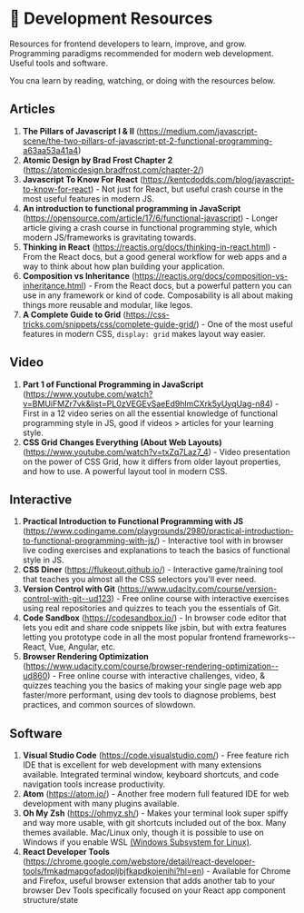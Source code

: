 # :cake: Development Resources

Resources for frontend developers to learn, improve, and grow. Programming paradigms recommended for modern web development. Useful tools and software.

You cna learn by reading, watching, or doing with the resources below.

## Articles

1. **The Pillars of Javascript I & II** (https://medium.com/javascript-scene/the-two-pillars-of-javascript-pt-2-functional-programming-a63aa53a41a4)
2. **Atomic Design by Brad Frost Chapter 2** (https://atomicdesign.bradfrost.com/chapter-2/)
3. **Javascript To Know For React** (https://kentcdodds.com/blog/javascript-to-know-for-react) - Not just for React, but useful crash course in the most useful features in modern JS.
4. **An introduction to functional programming in JavaScript** (https://opensource.com/article/17/6/functional-javascript) - Longer article giving a crash course in functional programming style, which modern JS/frameworks is gravitating towards.
5. **Thinking in React** (https://reactjs.org/docs/thinking-in-react.html) - From the React docs, but a good general workflow for web apps and a way to think about how plan building your application.
6. **Composition vs Inheritance** (https://reactjs.org/docs/composition-vs-inheritance.html) - From the React docs, but a powerful pattern you can use in any framework or kind of code. Composability is all about making things more reusable and modular, like legos.
7. **A Complete Guide to Grid** (https://css-tricks.com/snippets/css/complete-guide-grid/) - One of the most useful features in modern CSS, `display: grid` makes layout way easier.

## Video

1. **Part 1 of Functional Programming in JavaScript** (https://www.youtube.com/watch?v=BMUiFMZr7vk&list=PL0zVEGEvSaeEd9hlmCXrk5yUyqUag-n84) - First in a 12 video series on all the essential knowledge of functional programming style in JS, good if videos > articles for your learning style.
2. **CSS Grid Changes Everything (About Web Layouts)** (https://www.youtube.com/watch?v=txZq7Laz7_4) - Video presentation on the power of CSS Grid, how it differs from older layout properties, and how to use. A powerful layout tool in modern CSS.

## Interactive

1. **Practical Introduction to Functional Programming with JS** (https://www.codingame.com/playgrounds/2980/practical-introduction-to-functional-programming-with-js/) - Interactive tool with in browser live coding exercises and explanations to teach the basics of functional style in JS.
2. **CSS Diner** (https://flukeout.github.io/) - Interactive game/training tool that teaches you almost all the CSS selectors you'll ever need.
3. **Version Control with Git** (https://www.udacity.com/course/version-control-with-git--ud123) - Free online course with interactive exercises using real repositories and quizzes to teach you the essentials of Git.
4. **Code Sandbox** (https://codesandbox.io/) - In browser code editor that lets you edit and share code snippets like jsbin, but with extra features letting you prototype code in all the most popular frontend frameworks--React, Vue, Angular, etc.
5. **Browser Rendering Optimization** (https://www.udacity.com/course/browser-rendering-optimization--ud860) - Free online course with interactive challenges, video, & quizzes teaching you the basics of making your single page web app faster/more performant, using dev tools to diagnose problems, best practices, and common sources of slowdown. 

## Software

1. **Visual Studio Code** (https://code.visualstudio.com/) - Free feature rich IDE that is excellent for web development with many extensions available. Integrated terminal window, keyboard shortcuts, and code navigation tools increase productivity.
2. **Atom** (https://atom.io/) - Another free modern full featured IDE for web development with many plugins available.
3. **Oh My Zsh** (https://ohmyz.sh/) - Makes your terminal look super spiffy and way more usable, with git shortcuts included out of the box. Many themes available. Mac/Linux only, though it is possible to use on Windows if you enable WSL [(Windows Subsystem for Linux)](https://docs.microsoft.com/en-us/windows/wsl/install-win10).
4. **React Developer Tools** (https://chrome.google.com/webstore/detail/react-developer-tools/fmkadmapgofadopljbjfkapdkoienihi?hl=en) - Available for Chrome and Firefox, useful browser extension that adds another tab to your browser Dev Tools specifically focused on your React app component structure/state
